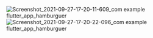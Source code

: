 ![Screenshot_2021-09-27-17-20-11-609_com example flutter_app_hamburguer](https://user-images.githubusercontent.com/90941752/134980714-ea289966-2f97-44d4-a253-f58958a5ddab.jpg)
![Screenshot_2021-09-27-17-20-22-096_com example flutter_app_hamburguer](https://user-images.githubusercontent.com/90941752/134980718-8f1dea27-3568-4783-acf5-aea7b844b008.jpg)
